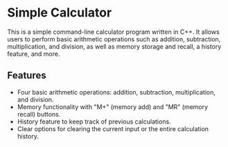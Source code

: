 # Simple Calculator

This is a simple command-line calculator program written in C++. It allows users to perform basic arithmetic operations such as addition, subtraction, multiplication, and division, as well as memory storage and recall, a history feature, and more.

## Features

- Four basic arithmetic operations: addition, subtraction, multiplication, and division.
- Memory functionality with "M+" (memory add) and "MR" (memory recall) buttons.
- History feature to keep track of previous calculations.
- Clear options for clearing the current input or the entire calculation history.

